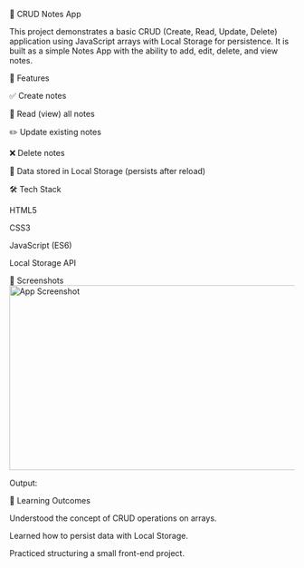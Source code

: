 📘 CRUD Notes App

This project demonstrates a basic CRUD (Create, Read, Update, Delete) application using JavaScript arrays with Local Storage for persistence.
It is built as a simple Notes App with the ability to add, edit, delete, and view notes.

🚀 Features

✅ Create notes

📖 Read (view) all notes

✏️ Update existing notes

❌ Delete notes

💾 Data stored in Local Storage (persists after reload)

🛠️ Tech Stack

HTML5

CSS3

JavaScript (ES6)

Local Storage API

📸 Screenshots
<img width="636" height="326" alt="App Screenshot" src="https://github.com/user-attachments/assets/a43c0c31-fdfc-40ba-8dd9-c73485416f5b" />

Output:


🎯 Learning Outcomes

Understood the concept of CRUD operations on arrays.

Learned how to persist data with Local Storage.

Practiced structuring a small front-end project.
